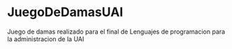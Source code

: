 # JuegoDeDamasUAI
Juego de damas realizado para el final de Lenguajes de programacion para la administracion de la UAI
